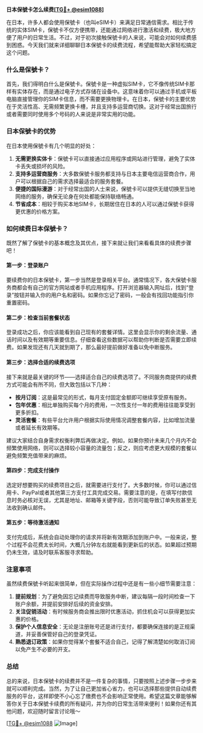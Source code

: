 **日本保號卡怎么续费[[TG💪+ @esim1088](https://t.me/s/esim1088)]**

在日本，许多人都会使用保號卡（也叫eSIM卡）来满足日常通信需求。相比于传统的实体SIM卡，保號卡不仅方便携带，还能通过网络进行激活和续费，极大地方便了用户的日常生活。不过，对于初次接触保號卡的人来说，可能会对如何续费感到困惑。今天我们就来详细聊聊日本保號卡的续费流程，希望能帮助大家轻松搞定这个问题。

### 什么是保號卡？

首先，我们得明白什么是保號卡。保號卡是一种虚拟SIM卡，它不像传统SIM卡那样有实体存在，而是通过电子方式存储在设备中。这意味着你可以通过手机或平板电脑直接管理你的SIM卡信息，而不需要更换物理卡。在日本，保號卡的主要优势在于灵活性高、无需频繁更换卡槽，并且支持多运营商切换。这对于经常出国旅行或者需要同时使用多个号码的人来说是非常实用的功能。

### 日本保號卡的优势

在日本使用保號卡有几个明显的好处：

1. **无需更换实体卡**：保號卡可以直接通过应用程序或网站进行管理，避免了实体卡丢失或损坏的风险。
2. **支持多运营商服务**：大多数保號卡服务都支持与日本主要电信运营商合作，用户可以根据自己的需求选择最适合的服务套餐。
3. **便捷的国际漫游**：对于经常出国的人士来说，保號卡可以提供无缝切换至当地网络的服务，确保无论身在何处都能保持联络畅通。
4. **节省成本**：相较于购买本地SIM卡，长期居住在日本的人可以通过保號卡获得更优惠的价格方案。

### 如何续费日本保號卡？

既然了解了保號卡的基本概念及其优点，接下来就让我们来看看具体的续费步骤吧！

#### 第一步：登录账户

要续费你的日本保號卡，第一步当然是登录相关平台。通常情况下，各大保號卡服务商都会有自己的官方网站或者手机应用程序。打开浏览器输入网址后，找到“登录”按钮并输入你的用户名和密码。如果你忘记了密码，一般会有找回功能指引你重置密码。

#### 第二步：检查当前套餐状态

登录成功之后，你应该能看到自己现有的套餐详情。这里会显示你的剩余流量、通话时间以及有效期等重要信息。仔细查看这些数据可以帮助你判断是否需要立即续费。如果发现还有几天就到期了，那么最好提前做好准备以免中断服务。

#### 第三步：选择合适的续费选项

接下来就是最关键的环节——选择适合自己的续费选项了。不同服务商提供的续费方式可能会有所不同，但大致包括以下几种：
- **按月订阅**：这是最常见的形式，每月支付固定金额即可继续享受原有服务。
- **包年优惠**：相比单独购买每个月的费用，一次性支付一年的费用往往能享受到更多折扣。
- **灵活套餐**：有些平台允许用户根据实际使用情况调整套餐内容，比如增加流量或者延长有效期等。

建议大家结合自身需求权衡利弊后再做决定。例如，如果你预计未来几个月内不会频繁使用网络，则可以选择较小容量的流量包；反之，则应考虑更大规模的套餐以避免频繁充值带来的麻烦。

#### 第四步：完成支付操作

选定好想要购买的续费项目之后，就需要进行支付了。大多数时候，你可以通过信用卡、PayPal或者其他第三方支付工具完成交易。需要注意的是，在填写付款信息时务必核对无误，尤其是地址、邮箱等关键字段，否则可能导致订单失败甚至无法收到确认邮件。

#### 第五步：等待激活通知

支付完成后，系统会自动处理你的请求并将新有效期添加到账户中。一般来说，整个过程不会花费太长时间，大概几分钟左右就能看到更新后的状态。如果超过预期仍未生效，请及时联系客服寻求帮助。

### 注意事项

虽然续费保號卡听起来很简单，但在实际操作过程中还是有一些小细节需要注意：

1. **提前规划**：为了避免因忘记续费而导致服务中断，建议每隔一段时间检查一下账户余额，并提前安排好后续的资金安排。
2. **关注促销活动**：有时候服务商会推出限时优惠活动，抓住机会可以获得更加实惠的价格。
3. **保护个人信息安全**：无论是注册账号还是进行支付，都要确保连接的是正规渠道，并妥善保管好自己的登录凭证。
4. **熟悉退订政策**：如果你觉得某个套餐不适合自己，记得了解清楚如何取消订阅以免产生不必要的开支。

### 总结

总的来说，日本保號卡的续费并不是一件复杂的事情，只要按照上述步骤一步步来就可以顺利完成。当然，为了让自己更加省心省力，也可以选择那些提供自动续费服务的平台，这样即使不小心忘了缴费也不会影响正常使用。希望这篇文章能够解答你关于日本保號卡续费的所有疑问，并为你的日常生活带来便利！如果你还有其他问题，欢迎随时留言讨论哦～

[[TG💪+ @esim1088](https://t.me/s/esim1088) ![Image](https://i.postimg.cc/4NQfJmqS/Snipaste-2025-05-13-00-14-12.png)]